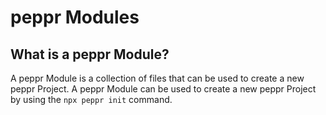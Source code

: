 # peppr Modules

## What is a peppr Module?

A peppr Module is a collection of files that can be used to create a new peppr Project. A peppr Module can be used to create a new peppr Project by using the `npx peppr init` command.
